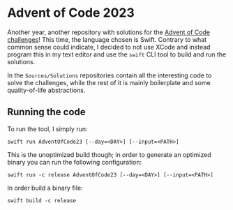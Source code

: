 # Advent of Code 2023

Another year, another repository with solutions for the [Advent of Code challenges](https://adventofcode.com/2023)! This time, the language chosen is Swift. Contrary to what common sense could indicate, I decided to not use XCode and instead program this in my text editor and use the `swift` CLI tool to build and run the solutions.

In the `Sources/Solutions` repositories contain all the interesting code to solve the challenges, while the rest of it is mainly boilerplate and some quality-of-life abstractions.

## Running the code

To run the tool, I simply run:

```shell
swift run AdventOfCode23 [--day=<DAY>] [--input=<PATH>]
```

This is the unoptimized build though; in order to generate an optimized binary you can run the following configuration:

```shell
swift run -c release AdventOfCode23 [--day=<DAY>] [--input=<PATH>]
```

In order build a binary file:

```shell
swift build -c release
```
